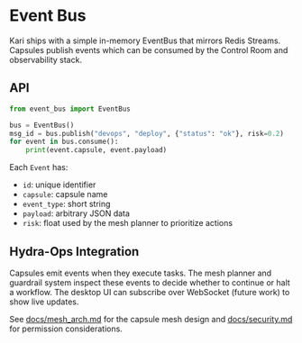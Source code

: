 # Event Bus

Kari ships with a simple in-memory EventBus that mirrors Redis Streams. Capsules publish events which can be consumed by the Control Room and observability stack.

## API

```python
from event_bus import EventBus

bus = EventBus()
msg_id = bus.publish("devops", "deploy", {"status": "ok"}, risk=0.2)
for event in bus.consume():
    print(event.capsule, event.payload)
```

Each `Event` has:

- `id`: unique identifier
- `capsule`: capsule name
- `event_type`: short string
- `payload`: arbitrary JSON data
- `risk`: float used by the mesh planner to prioritize actions

## Hydra-Ops Integration

Capsules emit events when they execute tasks. The mesh planner and guardrail system inspect these events to decide whether to continue or halt a workflow. The desktop UI can subscribe over WebSocket (future work) to show live updates.

See [docs/mesh_arch.md](mesh_arch.md) for the capsule mesh design and [docs/security.md](security.md) for permission considerations.
